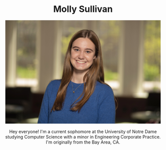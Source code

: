 
<div align="center">
  
  <!-- Header -->
  <h1>Molly Sullivan</h1>
  
  <!-- Image -->
  <img src="MollySullivanHeadshot.jpg" alt="Molly Sullivan" width="500"/>

  <!-- Introduction Text -->
  <p>Hey everyone! I'm a current sophomore at the University of Notre Dame studying Computer Science with a minor in Engineering Corporate Practice. I'm originally from the Bay Area, CA.</p>
  
</div>
